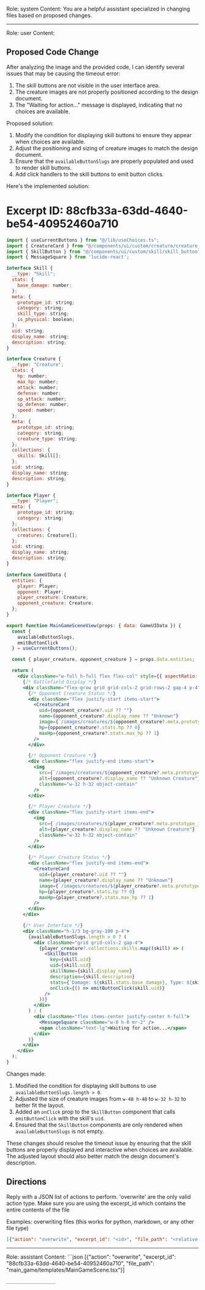 Role: system
Content: You are a helpful assistant specialized in changing files based on proposed changes.
__________________
Role: user
Content: 
## Proposed Code Change
After analyzing the image and the provided code, I can identify several issues that may be causing the timeout error:

1. The skill buttons are not visible in the user interface area.
2. The creature images are not properly positioned according to the design document.
3. The "Waiting for action..." message is displayed, indicating that no choices are available.

Proposed solution:

1. Modify the condition for displaying skill buttons to ensure they appear when choices are available.
2. Adjust the positioning and sizing of creature images to match the design document.
3. Ensure that the `availableButtonSlugs` are properly populated and used to render skill buttons.
4. Add click handlers to the skill buttons to emit button clicks.

Here's the implemented solution:

# Excerpt ID: 88cfb33a-63dd-4640-be54-40952460a710
```jsx main_game/templates/MainGameScene.tsx
import { useCurrentButtons } from "@/lib/useChoices.ts";
import { CreatureCard } from "@/components/ui/custom/creature/creature_card";
import { SkillButton } from "@/components/ui/custom/skill/skill_button";
import { MessageSquare } from 'lucide-react';

interface Skill {
  __type: "Skill";
  stats: {
    base_damage: number;
  };
  meta: {
    prototype_id: string;
    category: string;
    skill_type: string;
    is_physical: boolean;
  };
  uid: string;
  display_name: string;
  description: string;
}

interface Creature {
  __type: "Creature";
  stats: {
    hp: number;
    max_hp: number;
    attack: number;
    defense: number;
    sp_attack: number;
    sp_defense: number;
    speed: number;
  };
  meta: {
    prototype_id: string;
    category: string;
    creature_type: string;
  };
  collections: {
    skills: Skill[];
  };
  uid: string;
  display_name: string;
  description: string;
}

interface Player {
  __type: "Player";
  meta: {
    prototype_id: string;
    category: string;
  };
  collections: {
    creatures: Creature[];
  };
  uid: string;
  display_name: string;
  description: string;
}

interface GameUIData {
  entities: {
    player: Player;
    opponent: Player;
    player_creature: Creature;
    opponent_creature: Creature;
  };
}

export function MainGameSceneView(props: { data: GameUIData }) {
  const {
    availableButtonSlugs,
    emitButtonClick
  } = useCurrentButtons();

  const { player_creature, opponent_creature } = props.data.entities;

  return (
    <div className="w-full h-full flex flex-col" style={{ aspectRatio: '16/9' }}>
      {/* Battlefield Display */}
      <div className="flex-grow grid grid-cols-2 grid-rows-2 gap-4 p-4">
        {/* Opponent Creature Status */}
        <div className="flex justify-start items-start">
          <CreatureCard
            uid={opponent_creature?.uid ?? ""}
            name={opponent_creature?.display_name ?? "Unknown"}
            image={`/images/creatures/${opponent_creature?.meta.prototype_id ?? "unknown"}_front.png`}
            hp={opponent_creature?.stats.hp ?? 0}
            maxHp={opponent_creature?.stats.max_hp ?? 1}
          />
        </div>

        {/* Opponent Creature */}
        <div className="flex justify-end items-start">
          <img
            src={`/images/creatures/${opponent_creature?.meta.prototype_id ?? "unknown"}_front.png`}
            alt={opponent_creature?.display_name ?? "Unknown Creature"}
            className="w-32 h-32 object-contain"
          />
        </div>

        {/* Player Creature */}
        <div className="flex justify-start items-end">
          <img
            src={`/images/creatures/${player_creature?.meta.prototype_id ?? "unknown"}_back.png`}
            alt={player_creature?.display_name ?? "Unknown Creature"}
            className="w-32 h-32 object-contain"
          />
        </div>

        {/* Player Creature Status */}
        <div className="flex justify-end items-end">
          <CreatureCard
            uid={player_creature?.uid ?? ""}
            name={player_creature?.display_name ?? "Unknown"}
            image={`/images/creatures/${player_creature?.meta.prototype_id ?? "unknown"}_back.png`}
            hp={player_creature?.stats.hp ?? 0}
            maxHp={player_creature?.stats.max_hp ?? 1}
          />
        </div>
      </div>

      {/* User Interface */}
      <div className="h-1/3 bg-gray-100 p-4">
        {availableButtonSlugs.length > 0 ? (
          <div className="grid grid-cols-2 gap-4">
            {player_creature?.collections.skills.map((skill) => (
              <SkillButton
                key={skill.uid}
                uid={skill.uid}
                skillName={skill.display_name}
                description={skill.description}
                stats={`Damage: ${skill.stats.base_damage}, Type: ${skill.meta.skill_type}`}
                onClick={() => emitButtonClick(skill.uid)}
              />
            ))}
          </div>
        ) : (
          <div className="flex items-center justify-center h-full">
            <MessageSquare className="w-8 h-8 mr-2" />
            <span className="text-lg">Waiting for action...</span>
          </div>
        )}
      </div>
    </div>
  );
}
```

Changes made:

1. Modified the condition for displaying skill buttons to use `availableButtonSlugs.length > 0`.
2. Adjusted the size of creature images from `w-48 h-48` to `w-32 h-32` to better fit the layout.
3. Added an `onClick` prop to the `SkillButton` component that calls `emitButtonClick` with the skill's `uid`.
4. Ensured that the `SkillButton` components are only rendered when `availableButtonSlugs` is not empty.

These changes should resolve the timeout issue by ensuring that the skill buttons are properly displayed and interactive when choices are available. The adjusted layout should also better match the design document's description.

## Directions
Reply with a JSON list of actions to perform. 'overwrite' are the only valid action type. 
Make sure you are using the excerpt_id which contains the entire contents of the file

Examples:
overwriting files (this works for python, markdown, or any other file type)
```json output_example1
[{"action": "overwrite", "excerpt_id": "<id>", "file_path": "<relative file path>"}]
```

__________________
Role: assistant
Content: ```json
[{"action": "overwrite", "excerpt_id": "88cfb33a-63dd-4640-be54-40952460a710", "file_path": "main_game/templates/MainGameScene.tsx"}]
```
__________________
